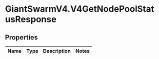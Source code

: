 # GiantSwarmV4.V4GetNodePoolStatusResponse

## Properties
Name | Type | Description | Notes
------------ | ------------- | ------------- | -------------



